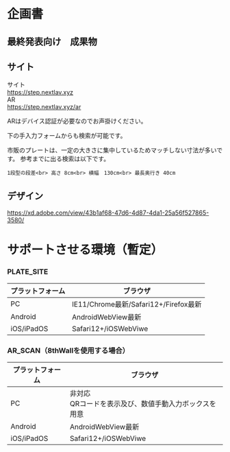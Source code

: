 # 企画書

## 最終発表向け　成果物

## サイト

サイト<br>
https://step.nextlav.xyz<br>
AR<br>
https://step.nextlav.xyz/ar

ARはデバイス認証が必要なのでお声掛けください。


下の手入力フォームからも検索が可能です。

市販のプレートは、一定の大きさに集中しているためマッチしない寸法が多いです。
参考までに出る検索は以下です。

`
1段型の段差<br>
高さ 8cm<br>
横幅　130cm<br>
最長奥行き 40cm
`

## デザイン
https://xd.adobe.com/view/43b1af68-47d6-4d87-4da1-25a56f527865-3580/


# サポートさせる環境（暫定）

### PLATE_SITE

|プラットフォーム|ブラウザ|
|-|-|
|PC|IE11/Chrome最新/Safari12+/Firefox最新|
|Android|AndroidWebView最新|
|iOS/iPadOS|Safari12+/iOSWebViwe|

### AR_SCAN（8thWallを使用する場合）

|プラットフォーム|ブラウザ|
|-|-|
|PC|非対応<br>QRコードを表示及び、数値手動入力ボックスを用意|
|Android|AndroidWebView最新|
|iOS/iPadOS|Safari12+/iOSWebViwe|
